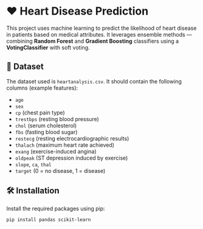 # ❤️ Heart Disease Prediction

This project uses machine learning to predict the likelihood of heart disease in patients based on medical attributes. It leverages ensemble methods — combining **Random Forest** and **Gradient Boosting** classifiers using a **VotingClassifier** with soft voting.

## 📂 Dataset

The dataset used is `heartanalysis.csv`. It should contain the following columns (example features):

- `age`
- `sex`
- `cp` (chest pain type)
- `trestbps` (resting blood pressure)
- `chol` (serum cholesterol)
- `fbs` (fasting blood sugar)
- `restecg` (resting electrocardiographic results)
- `thalach` (maximum heart rate achieved)
- `exang` (exercise-induced angina)
- `oldpeak` (ST depression induced by exercise)
- `slope`, `ca`, `thal`
- `target` (0 = no disease, 1 = disease)

## 🛠️ Installation

Install the required packages using pip:

```bash
pip install pandas scikit-learn
